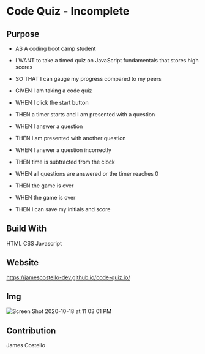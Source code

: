 # Code Quiz - Incomplete

## Purpose 
* AS A coding boot camp student
* I WANT to take a timed quiz on JavaScript fundamentals that stores high scores
* SO THAT I can gauge my progress compared to my peers

* GIVEN I am taking a code quiz
* WHEN I click the start button
* THEN a timer starts and I am presented with a question
* WHEN I answer a question
* THEN I am presented with another question
* WHEN I answer a question incorrectly
* THEN time is subtracted from the clock
* WHEN all questions are answered or the timer reaches 0
* THEN the game is over
* WHEN the game is over
* THEN I can save my initials and score

## Build With
HTML
CSS
Javascript

## Website
https://jamescostello-dev.github.io/code-quiz.io/

## Img
![Screen Shot 2020-10-18 at 11 03 01 PM](https://user-images.githubusercontent.com/28774706/96407456-437d8c00-1196-11eb-9b07-8778b88c1828.png)

## Contribution 
James Costello

